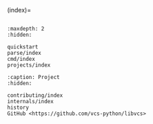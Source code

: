 (index)=

```{include} ../README.md

```

```{toctree}
:maxdepth: 2
:hidden:

quickstart
parse/index
cmd/index
projects/index
```

```{toctree}
:caption: Project
:hidden:

contributing/index
internals/index
history
GitHub <https://github.com/vcs-python/libvcs>

```
